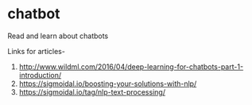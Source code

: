 # chatbot
Read and learn about chatbots

Links for articles- 

1. http://www.wildml.com/2016/04/deep-learning-for-chatbots-part-1-introduction/
2. https://sigmoidal.io/boosting-your-solutions-with-nlp/
3. https://sigmoidal.io/tag/nlp-text-processing/

